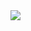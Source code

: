 <img src="https://readme-typing-svg.herokuapp.com?font=Fira+Code&duration=800&pause=500&color=00FFEA&center=true&vCenter=true&width=900&lines=I+am+a+Programmer;I+am+a+Pentester+%F0%9F%94%91;I+am+a+Cybersec+Enthusiast+%F0%9F%9A%80;I+am+a+Tinkerer+%F0%9F%92%A1">
